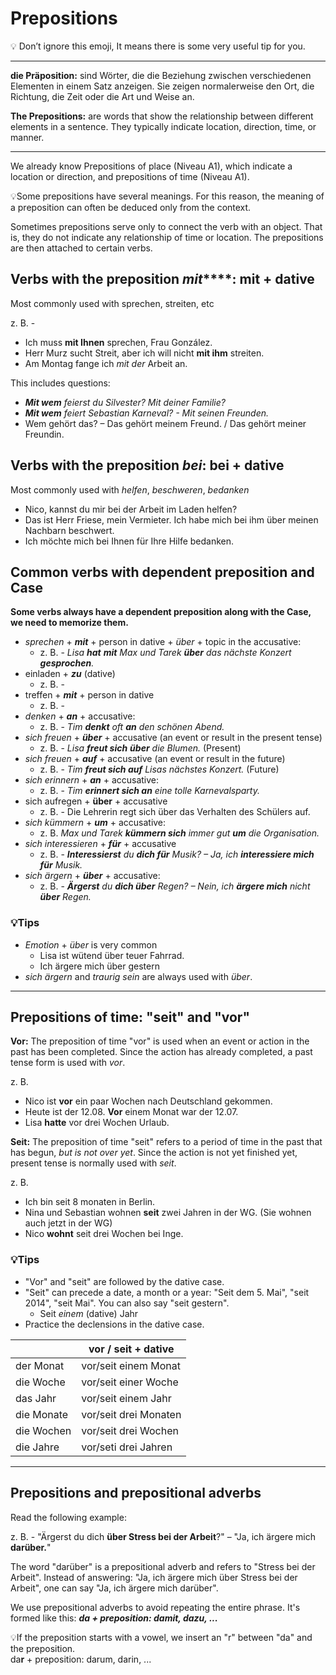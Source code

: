 # Prepositions

💡 Don’t ignore this emoji, It means there is some very useful tip for you.

---

**die Präposition:** sind Wörter, die die Beziehung zwischen verschiedenen Elementen in einem Satz anzeigen. Sie zeigen normalerweise den Ort, die Richtung, die Zeit oder die Art und Weise an.

**The Prepositions:** are words that show the relationship between different elements in a sentence. They typically indicate location, direction, time, or manner. 

---

We already know Prepositions of place (Niveau A1), which indicate a location or direction, and prepositions of time (Niveau A1). 

💡Some prepositions have several meanings. For this reason, the meaning of a preposition can often be deduced only from the context.

Sometimes prepositions serve only to connect the verb with an object. That is, they do not indicate any relationship of time or location. The prepositions are then attached to certain verbs.


## Verbs with the preposition _mit_****: mit + dative

Most commonly used with sprechen, streiten, etc

z. B. -
- Ich muss **mit Ihnen** sprechen, Frau González.
- Herr Murz sucht Streit, aber ich will nicht **mit ihm** streiten.
- Am Montag fange ich *mit der* Arbeit an. 

This includes questions:
- **_Mit wem_** _feierst du Silvester? Mit deiner Familie?_
- **_Mit wem_** _feiert Sebastian Karneval? - Mit seinen Freunden._
- Wem gehört das? – Das gehört meinem Freund. / Das gehört meiner Freundin.


## Verbs with the preposition *bei*: bei + dative

Most commonly used with *helfen*, *beschweren*, *bedanken*
- Nico, kannst du mir bei der Arbeit im Laden helfen?
- Das ist Herr Friese, mein Vermieter. Ich habe mich bei ihm über meinen Nachbarn beschwert.
- Ich möchte mich bei Ihnen für Ihre Hilfe bedanken.


## Common verbs with dependent preposition and Case

**Some verbs always have a dependent preposition along with the Case, we need to memorize them.**

- _sprechen_ + **_mit_** + person in dative + _über_ + topic in the accusative:
	- z. B. - _Lisa **hat** **mit** Max und Tarek **über** das nächste Konzert **gesprochen**._
- einladen + ***zu***  (dative)
	- z. B.  - 
 - treffen + ***mit*** + person in dative
	 - z. B. - 
- _denken_ + **_an_** + accusative:
	- z. B. - _Tim **denkt** oft **an** den schönen Abend._
- _sich freuen_ + _**über**_ + accusative (an event or result in the present tense)  
	- z. B. - _Lisa **freut sich** **über** die Blumen._ (Present)  
- _sich freuen_ + _**auf**_ + accusative (an event or result in the future)
	- z. B. - _Tim **freut sich auf** Lisas nächstes Konzert._ (Future)
- _sich erinnern_ + **_an_** + accusative:
	- z. B. - _Tim **erinnert sich an** eine tolle Karnevalsparty._
- sich aufregen + **über** + accusative
	- z. B. - Die Lehrerin regt sich über das Verhalten des Schülers auf.
- _sich kümmern_ + **_um_** + accusative:
	- z. B. _Max und Tarek **kümmern sich** immer gut **um** die Organisation._
- _sich interessieren_ + **_für_** + accusative
	- z. B. - _**Interessierst** du **dich für** Musik? – Ja, ich **interessiere mich für** Musik._
- _sich ärgern_ + **_über_** + accusative:
	- z. B. - _**Ärgerst** du **dich über** Regen? – Nein, ich **ärgere mich** nicht **über** Regen._


### 💡Tips
- *Emotion* + *über* is very common
	- Lisa ist wütend über teuer Fahrrad.
	- Ich ärgere mich über gestern
- *sich ärgern* and *traurig sein* are always used with *über*.

---


## Prepositions of time: "seit" and "vor"

**Vor:**
The preposition of time "vor" is used when an event or action in the past has been completed. Since the action has already completed, a past tense form is used with *vor*.

z. B.
- Nico ist **vor** ein paar Wochen nach Deutschland gekommen.
- Heute ist der 12.08. **Vor** einem Monat war der 12.07.
-  Lisa **hatte** vor drei Wochen Urlaub.

**Seit:**
The preposition of time "seit" refers to a period of time in the past that has begun, *but is not over yet*. Since the action is not yet finished yet, present tense is normally used with *seit*.

z. B. 
- Ich bin seit 8 monaten in Berlin.
- Nina und Sebastian wohnen **seit** zwei Jahren in der WG. (Sie wohnen auch jetzt in der WG)
- Nico **wohnt** seit drei Wochen bei Inge.


### 💡Tips
- "Vor" and "seit" are followed by the dative case.
- "Seit" can precede a date, a month or a year: "Seit dem 5. Mai", "seit 2014", "seit Mai". You can also say "seit gestern".
	- Seit *einem* (dative) Jahr
- Practice the declensions in the dative case.


||vor / seit + dative|
|--- |---|
|der Monat|vor/seit einem Monat|
|die Woche|vor/seit einer Woche|
|das Jahr|vor/seit einem Jahr|
|die Monate|vor/seit drei Monaten|
|die Wochen|vor/seit drei Wochen|
|die Jahre|vor/seti drei Jahren|


---

## Prepositions and prepositional adverbs

Read the following example:

z. B. - "Ärgerst du dich **über Stress bei der Arbeit**?" – "Ja, ich ärgere mich **darüber.**"

The word "darüber" is a prepositional adverb and refers to "Stress bei der Arbeit". Instead of answering: "Ja, ich ärgere mich über Stress bei der Arbeit", one can say "Ja, ich ärgere mich darüber".

We use prepositional adverbs to avoid repeating the entire phrase. It's formed like this:  ***da + preposition: damit, dazu, ...***

💡If the preposition starts with a vowel, we insert an "r" between "da" and the preposition.  
da**r** + preposition: darum, darin, ...

